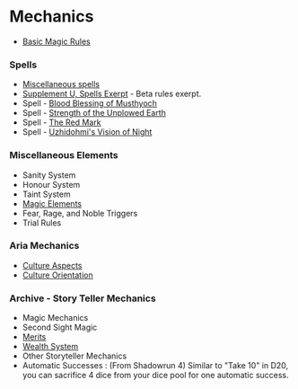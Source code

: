 # Mechanics
* [Basic Magic Rules](basic_magic_rules.md)


### Spells
* [Miscellaneous spells](spells_beta.md)
* [Supplement U, Spells Exerpt](spells.md) - Beta rules exerpt.
* Spell - [Blood Blessing of Musthyoch](blood_blessing_of_musthyoch.md)
* Spell - [Strength of the Unplowed Earth](strength_of_the_unplowed_earth.md)
* Spell - [The Red Mark](the_red_mark.md)
* Spell - [Uzhidohmi's Vision of Night](uzhidohmis_vision_of_night.md)



### Miscellaneous Elements
* Sanity System
* Honour System
* Taint System
* [Magic Elements](magic_elemens.md)
* Fear, Rage, and Noble Triggers
* Trial Rules

### Aria Mechanics
* [Culture Aspects](culture_aspects.md)
* [Culture Orientation](culture_orientatin.md)

### Archive - Story Teller Mechanics
* Magic Mechanics
* Second Sight Magic
* [Merits](merits.md)
* [Wealth System](archival_wealth_system.md)
* Other Storyteller Mechanics
* Automatic Successes : (From Shadowrun 4) Similar to "Take 10" in D20, you can sacrifice 4 dice from your dice pool for one automatic success.